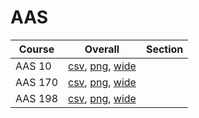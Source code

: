 # AAS

| Course | Overall | Section |
| ------ | ------- | ------- |
| AAS 10 | [csv](https://github.com/UCSD-Historical-Enrollment-Data/2024Spring/blob/main/overall/AAS%2010.csv), [png](https://raw.githubusercontent.com/UCSD-Historical-Enrollment-Data/2024Spring/main/plot_overall/AAS%2010.png), [wide](https://raw.githubusercontent.com/UCSD-Historical-Enrollment-Data/2024Spring/main/plot_overall_wide/AAS%2010.png) |  |
| AAS 170 | [csv](https://github.com/UCSD-Historical-Enrollment-Data/2024Spring/blob/main/overall/AAS%20170.csv), [png](https://raw.githubusercontent.com/UCSD-Historical-Enrollment-Data/2024Spring/main/plot_overall/AAS%20170.png), [wide](https://raw.githubusercontent.com/UCSD-Historical-Enrollment-Data/2024Spring/main/plot_overall_wide/AAS%20170.png) |  |
| AAS 198 | [csv](https://github.com/UCSD-Historical-Enrollment-Data/2024Spring/blob/main/overall/AAS%20198.csv), [png](https://raw.githubusercontent.com/UCSD-Historical-Enrollment-Data/2024Spring/main/plot_overall/AAS%20198.png), [wide](https://raw.githubusercontent.com/UCSD-Historical-Enrollment-Data/2024Spring/main/plot_overall_wide/AAS%20198.png) |  |
